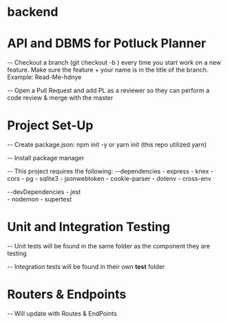 # backend

# API and DBMS for Potluck Planner 

-- Checkout a branch (git checkout -b <branch-name>) every time you start work on a new feature.  Make sure the feature + your name is in the title of the branch.  Example: Read-Me-hdnye

-- Open a Pull Request and add PL as a reviewer so they can perform a code review & merge with the master

# Project Set-Up

-- Create package.json: npm init -y or yarn init (this repo utilized yarn)

-- Install package manager

-- This project requires the following: 
   --dependencies
    - express
    - knex
    - cors
    - pg
    - sqlite3
    - jsonwebtoken
    - cookie-parser
    - dotenv
    - cross-env

   --devDependencies
    - jest  
    - nodemon
    - supertest

# Unit and Integration Testing

-- Unit tests will be found in the same folder as the component they are testing

-- Integration tests will be found in their own __test__ folder 

# Routers & Endpoints

-- Will update with Routes & EndPoints 
